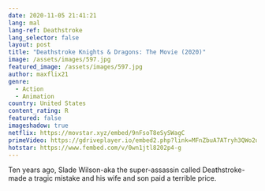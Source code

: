 ```yaml
---
date: 2020-11-05 21:41:21
lang: mal
lang-ref: Deathstroke
lang_selector: false
layout: post
title: "Deathstroke Knights & Dragons: The Movie (2020)"
image: /assets/images/597.jpg
featured_image: /assets/images/597.jpg
author: maxflix21
genre:
  - Action
  - Animation
country: United States
content_rating: R
featured: false
imageshadow: true
netflix: https://movstar.xyz/embed/9nFsoT8eSySWagC
primeVideo: https://gdriveplayer.io/embed2.php?link=MFnZbuA7ATryh3QWo2uobQEs9CySN%252B3slBfNzeugwMsPzDeBs7ngcQVrI2LGerREARPdFrg737uklx01LDL4SiBF2LUFSOjGpZcLX7jgcHkEw3ZPxJ6zpc83%252Fhk7nN9ygAXMI5CpPza4RNRCVwmkOjtc0n1TqyBtcgrEdwQbfcA2k6E4ecR1smW8srJrH2h3o%253D
hotstar: https://www.fembed.com/v/0wn1jtl8202p4-g
---
```

Ten years ago, Slade Wilson-aka the super-assassin called Deathstroke-made a tragic mistake and his wife and son paid a terrible price.